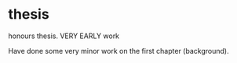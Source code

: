 # thesis
honours thesis. VERY EARLY work

Have done some very minor work on the first chapter (background). 
